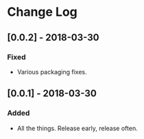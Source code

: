 # Change Log

## [0.0.2] - 2018-03-30

### Fixed

- Various packaging fixes.

## [0.0.1] - 2018-03-30

### Added

- All the things. Release early, release often.
